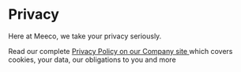 # Privacy

Here at Meeco, we take your privacy seriously. 

Read our complete [Privacy Policy on our Company site ](https://blog.meeco.me/privacy-policy/)which covers cookies, your data, our obligations to you and more

